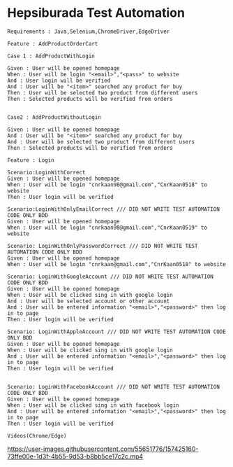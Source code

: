 # Hepsiburada Test Automation

    Requirements : Java,Selenium,ChromeDriver,EdgeDriver

    Feature : AddProductOrderCart

    Case 1 : AddProductWithLogin

    Given : User will be opened homepage
    When : User will be login "<email>","<pass>" to website
    And : User login will be verified
    And : User will be "<item>" searched any product for buy
    Then : User will be selected two product from different users
    Then : Selected products will be verified from orders


    Case2 : AddProductWithoutLogin
    
    Given : User will be opened homepage
    And : User will be "<item>" searched any product for buy
    And : User will be selected two product from different users
    Then : Selected products will be verified from orders
 
    Feature : Login  
    
    Scenario:LoginWithCorrect
    Given : User will be opened homepage
    When : User will be login "cnrkaan98@gmail.com","CnrKaan0518" to website
    Then : User login will be verified

    Scenario:LoginWithOnlyEmailCorrect /// DID NOT WRITE TEST AUTOMATION CODE ONLY BDD
    Given : User will be opened homepage
    When : User will be login "cnrkaan98@gmail.com","CnrKaan0519" to website

    Scenario: LoginWithOnlyPasswordCorrect /// DID NOT WRITE TEST AUTOMATION CODE ONLY BDD
    Given : User will be opened homepage
    When : User will be login "cnrkaan@gmail.com","CnrKaan0518" to website
 
    Scenario: LoginWithGoogleAccount /// DID NOT WRITE TEST AUTOMATION CODE ONLY BDD
    Given : User will be opened homepage
    When : User will be clicked sing in with google login
    And : User will be selected account or other account
    And : User will be entered information "<email>","<password>" then log in to page
    Then : User login will be verified

    Scenario: LoginWithAppleAccount /// DID NOT WRITE TEST AUTOMATION CODE ONLY BDD
    Given : User will be opened homepage
    When : User will be clicked sing in with google login
    And : User will be entered information "<email>","<password>" then log in to page
    Then : User login will be verified

  
    Scenario: LoginWithFacebookAccount /// DID NOT WRITE TEST AUTOMATION CODE ONLY BDD
    Given : User will be opened homepage
    When : User will be clicked sing in with facebook login
    And : User will be entered information "<email>","<password>" then log in to page
    Then : User login will be verified
 
    Videos(Chrome/Edge)   

https://user-images.githubusercontent.com/55651776/157425160-73ffe00e-1d3f-4b55-9d53-b8bb5ce17c2c.mp4


  
  

  
  
